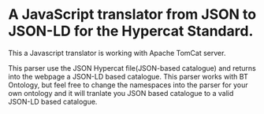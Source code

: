 #  A JavaScript translator from JSON to JSON-LD for the Hypercat Standard.

This a Javascript translator is working with Apache TomCat server. 

This parser use the JSON Hypercat file(JSON-based catalogue) and returns into the webpage a JSON-LD based catalogue.
This parser works with BT Ontology, but feel free to change the namespaces into the parser for your own ontology and it will tranlate you JSON based catalogue to a valid JSON-LD based catalogue.
